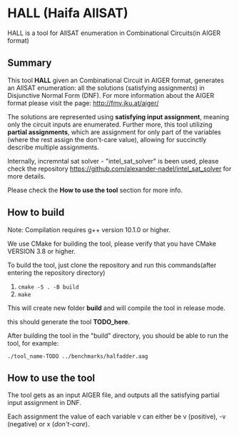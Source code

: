 # HALL (Haifa AllSAT)

HALL is a tool for AllSAT enumeration in Combinational Circuits(in AIGER format)

## Summary

This tool **HALL** given an Combinational Circuit in AIGER format, generates an AllSAT enumeration: all the solutions (satisfying assignments) in Disjunctive Normal Form (DNF). For more information about the AIGER format please visit the page: http://fmv.jku.at/aiger/

The solutions are represented using **satisfying input assignment**, meaning only the circuit inputs are enumerated.
Further more, this tool utilizing **partial assignments**, which are assignment for only part of the variables (where the rest assign the don't-care value), allowing for succinctly describe multiple assignments.

Internally, incremntal sat solver - "intel_sat_solver" is been used, please check the repository https://github.com/alexander-nadel/intel_sat_solver for more details.

Please check the **How to use the tool** section for more info.

## How to build

Note: Compilation requires g++ version 10.1.0 or higher.

We use CMake for building the tool, please verify that you have CMake VERSION 3.8 or higher.

To build the tool, just clone the repository and run this commands(after entering the repository directory)

1.	```cmake -S . -B build```
2.  ```make```

This will create new folder **build** and will compile the tool in release mode.

this should generate the tool **TODO_here**.

After building the tool in the "build" directory, you should be able to run the tool, for example:

```
./tool_name-TODO ../benchmarks/halfadder.aag
```

## How to use the tool

The tool gets as an input AIGER file, and outputs all the satisfying partial input assignment in DNF.

Each assignment the value of each variable v can either be v (positive), -v (negative) or x (*don't-care*).
